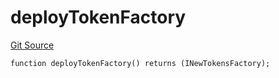 # deployTokenFactory
[Git Source](https://github.com/Ammalgam-Protocol/core-v1/blob/d1df5df9e4b968d0d06a1d2d00a0120c1be82e15/contracts/utils/deployHelper.sol)


```solidity
function deployTokenFactory() returns (INewTokensFactory);
```

